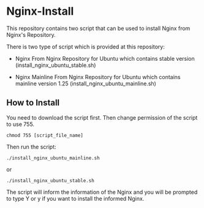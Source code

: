 # Nginx-Install

This repository contains two script that can be used to install Nginx from Nginx's Repository.

There is two type of script which is provided at this repository:


- Nginx From Nginx Repository for Ubuntu which contains stable version (install_nginx_ubuntu_stable.sh)


- Nginx Mainline From Nginx Repository for Ubuntu which contains mainline version 1.25 (install_nginx_ubuntu_mainline.sh)


## How to Install

You need to download the script first. Then change permission of the script to use 755.

```
chmod 755 [script_file_name]
```

Then run the script:
```
./install_nginx_ubuntu_mainline.sh
```
or
```
./install_nginx_ubuntu_stable.sh
```

The script will inform the information of the Nginx and you will be prompted to type Y or y if you want to install the informed Nginx.